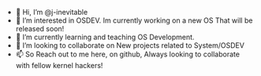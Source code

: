 - 👋 Hi, I’m @j-inevitable
- 👀 I’m interested in OSDEV. Im currently working on a new OS That will be released soon!
- 🌱 I’m currently learning and teaching OS Development.
- 💞️ I’m looking to collaborate on New projects related to System/OSDEV
- 📫 So Reach out to me here, on github, Always looking to collaborate with fellow kernel hackers!

<!---
j-inevitable/j-inevitable is a ✨ special ✨ repository because its `README.md` (this file) appears on your GitHub profile.
You can click the Preview link to take a look at your changes.
--->
